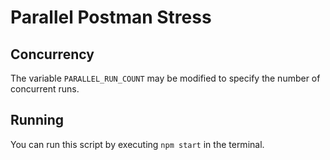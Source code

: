 # Parallel Postman Stress

## Concurrency
The variable `PARALLEL_RUN_COUNT` may be modified to specify the number of concurrent runs.

## Running
You can run this script by executing `npm start` in the terminal.
